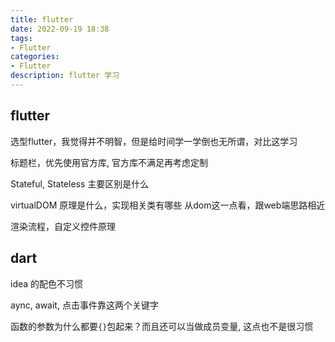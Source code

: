 ```yaml
---
title: flutter
date: 2022-09-19 18:38 
tags:
- Flutter
categories:
- Flutter
description: flutter 学习
---
```


## flutter

选型flutter，我觉得并不明智，但是给时间学一学倒也无所谓，对比这学习

标题栏，优先使用官方库, 官方库不满足再考虑定制

Stateful, Stateless 主要区别是什么

virtualDOM 原理是什么，实现相关类有哪些
	从dom这一点看，跟web端思路相近

渲染流程，自定义控件原理

## dart

idea 的配色不习惯

aync, await, 点击事件靠这两个关键字

函数的参数为什么都要`{}`包起来？而且还可以当做成员变量, 这点也不是很习惯

